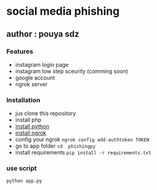# social media phishing
## author : pouya sdz
### Features

 - instagram login page
 - instagram tow step sceurity (comming soon)
 - google account
 - ngrok server
 ### Installation
 
 - jus clone this repository
 - install php
 - [install python](https://www.python.org/)
 - [install ngrok](https://ngrok.com/)
 - config your ngrok
    ```ngrok config add-authtoken TOKEN```
  - go to app folder
  ```cd  phishingpy```
  - install requirements
  ```pip install -r requirements.txt```
### use script
```python app.py```
